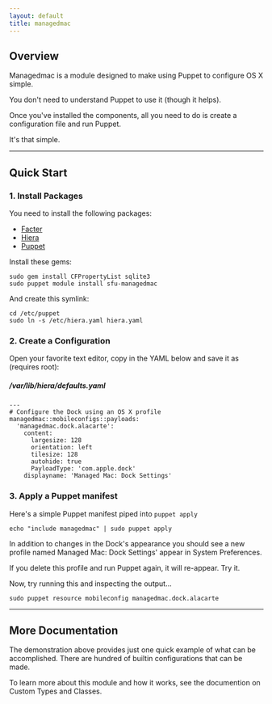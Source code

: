 ```yaml
---
layout: default
title: managedmac
---
```


## Overview

Managedmac is a module designed to make using Puppet to configure OS X simple.

You don't need to understand Puppet to use it (though it helps).

Once you've installed the components, all you need to do is create a configuration file and run Puppet.

It's that simple.

---
<a id="quickstart"></a>
## Quick Start

### 1. Install Packages

You need to install the following packages:

* [Facter](https://downloads.puppetlabs.com/mac/)
* [Hiera](https://downloads.puppetlabs.com/mac/)
* [Puppet](https://downloads.puppetlabs.com/mac/)

Install these gems:

    sudo gem install CFPropertyList sqlite3
    sudo puppet module install sfu-managedmac

And create this symlink:

    cd /etc/puppet
    sudo ln -s /etc/hiera.yaml hiera.yaml

### 2. Create a Configuration

Open your favorite text editor, copy in the YAML below and save it as (requires root):

##### /var/lib/hiera/defaults.yaml

    ---
    # Configure the Dock using an OS X profile
    managedmac::mobileconfigs::payloads:
      'managedmac.dock.alacarte':
        content:
          largesize: 128
          orientation: left
          tilesize: 128
          autohide: true
          PayloadType: 'com.apple.dock'
        displayname: 'Managed Mac: Dock Settings'

### 3. Apply a Puppet manifest

Here's a simple Puppet manifest piped into `puppet apply`

    echo "include managedmac" | sudo puppet apply

In addition to changes in the Dock's appearance you should see a new profile named Managed Mac: Dock Settings' appear in System Preferences.

If you delete this profile and run Puppet again, it will re-appear. Try it.

Now, try running this and inspecting the output...

    sudo puppet resource mobileconfig managedmac.dock.alacarte

---
## More Documentation

The demonstration above provides just one quick example of what can be accomplished. There are hundred of builtin configurations that can be made. 

To learn more about this module and how it works, see the documention on Custom Types and Classes.

